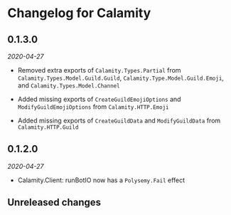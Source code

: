 # Changelog for Calamity

## 0.1.3.0

*2020-04-27*

* Removed extra exports of `Calamity.Types.Partial` from
  `Calamity.Types.Model.Guild.Guild`, `Calamity.Type.Model.Guild.Emoji`, and
  `Calamity.Types.Model.Channel`

* Added missing exports of `CreateGuildEmojiOptions` and
  `ModifyGuildEmojiOptions` from `Calamity.HTTP.Emoji`

* Added missing exports of `CreateGuildData` and `ModifyGuildData` from
  `Calamity.HTTP.Guild`

## 0.1.2.0

*2020-04-27*

* Calamity.Client: runBotIO now has a `Polysemy.Fail` effect

## Unreleased changes
